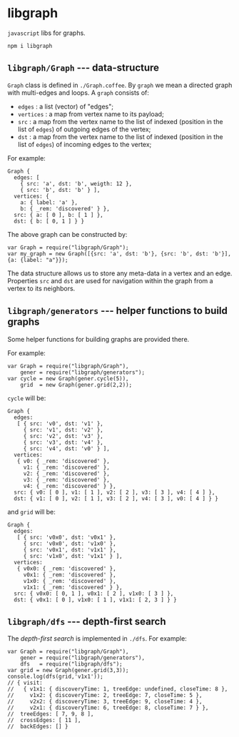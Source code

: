 # libgraph

`javascript` libs for graphs.

    npm i libgraph

## `libgraph/Graph` --- data-structure

`Graph` class is defined in `./Graph.coffee`.
By `graph` we mean a directed graph with multi-edges and loops. 
A `graph` consists of:

 - `edges` : a list (vector) of "edges";
 - `vertices` : a map from vertex name to its payload;
 - `src` : a map from the vertex name to the list of indexed (position
   in the list of `edges`) of outgoing edges of the vertex;
 - `dst` : a map from the vertex name to the list of indexed (position
   in the list of `edges`) of incoming edges to the vertex;

For example:

    Graph {
      edges: [ 
        { src: 'a', dst: 'b', weigth: 12 }, 
        { src: 'b', dst: 'b' } ],
      vertices: { 
        a: { label: 'a' }, 
        b: { _rem: 'discovered' } },
      src: { a: [ 0 ], b: [ 1 ] },
      dst: { b: [ 0, 1 ] } }

The above graph can be constructed by:

    var Graph = require("libgraph/Graph");
    var my_graph = new Graph([{src: 'a', dst: 'b'}, {src: 'b', dst: 'b'}], {a: {label: "a"}});

The data structure allows us to store any meta-data in a vertex and an
edge.  Properties `src` and `dst` are used for navigation within the
graph from a vertex to its neighbors.

## `libgraph/generators` --- helper functions to build graphs

Some helper functions for building graphs are provided there.

For example:

    var Graph = require("libgraph/Graph"),
        gener = require("libgraph/generators");
    var cycle = new Graph(gener.cycle(5)),
        grid  = new Graph(gener.grid(2,2));
    

`cycle` will be:

    Graph {
      edges: 
       [ { src: 'v0', dst: 'v1' },
         { src: 'v1', dst: 'v2' },
         { src: 'v2', dst: 'v3' },
         { src: 'v3', dst: 'v4' },
         { src: 'v4', dst: 'v0' } ],
      vertices: 
       { v0: { _rem: 'discovered' },
         v1: { _rem: 'discovered' },
         v2: { _rem: 'discovered' },
         v3: { _rem: 'discovered' },
         v4: { _rem: 'discovered' } },
      src: { v0: [ 0 ], v1: [ 1 ], v2: [ 2 ], v3: [ 3 ], v4: [ 4 ] },
      dst: { v1: [ 0 ], v2: [ 1 ], v3: [ 2 ], v4: [ 3 ], v0: [ 4 ] } }

and `grid` will be:

    Graph {
      edges: 
       [ { src: 'v0x0', dst: 'v0x1' },
         { src: 'v0x0', dst: 'v1x0' },
         { src: 'v0x1', dst: 'v1x1' },
         { src: 'v1x0', dst: 'v1x1' } ],
      vertices: 
       { v0x0: { _rem: 'discovered' },
         v0x1: { _rem: 'discovered' },
         v1x0: { _rem: 'discovered' },
         v1x1: { _rem: 'discovered' } },
      src: { v0x0: [ 0, 1 ], v0x1: [ 2 ], v1x0: [ 3 ] },
      dst: { v0x1: [ 0 ], v1x0: [ 1 ], v1x1: [ 2, 3 ] } }


## `libgraph/dfs` --- depth-first search

The _depth-first search_ is implemented in `./dfs`.
For example:

    var Graph = require("libgraph/Graph"),
        gener = require("libgraph/generators"),
        dfs   = require("libgraph/dfs");
    var grid = new Graph(gener.grid(3,3));
    console.log(dfs(grid,'v1x1'));
    // { visit: 
    //   { v1x1: { discoveryTime: 1, treeEdge: undefined, closeTime: 8 },
    //     v1x2: { discoveryTime: 2, treeEdge: 7, closeTime: 5 },
    //     v2x2: { discoveryTime: 3, treeEdge: 9, closeTime: 4 },
    //     v2x1: { discoveryTime: 6, treeEdge: 8, closeTime: 7 } },
    //  treeEdges: [ 7, 9, 8 ],
    //  crossEdges: [ 11 ],
    //  backEdges: [] }
